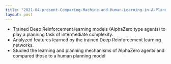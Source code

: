 ```yaml
---
title: "2021-04-present-Comparing-Machine-and-Human-Learning-in-A-Planning-Task-of-Intermediate-Complexity"
layout: post
---
```


- Trained Deep Reinforcement learning models (AlphaZero type agents) to play a planning task of intermediate complexity.
- Analyzed features learned by the trained Deep Reinforcement learning networks.
- Studied the learning and planning mechanisms of AlphaZero agents and compared those to a human planning model
